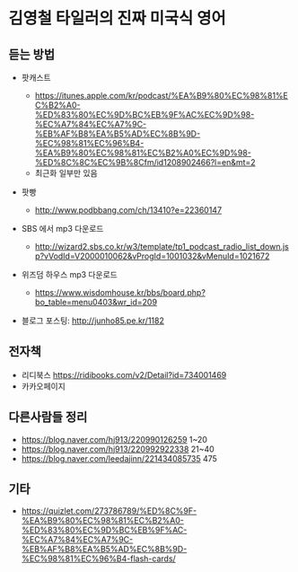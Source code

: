# 김영철 타일러의 진짜 미국식 영어

## 듣는 방법
* 팟캐스트
  * https://itunes.apple.com/kr/podcast/%EA%B9%80%EC%98%81%EC%B2%A0-%ED%83%80%EC%9D%BC%EB%9F%AC%EC%9D%98-%EC%A7%84%EC%A7%9C-%EB%AF%B8%EA%B5%AD%EC%8B%9D-%EC%98%81%EC%96%B4-%EA%B9%80%EC%98%81%EC%B2%A0%EC%9D%98-%ED%8C%8C%EC%9B%8Cfm/id1208902466?l=en&mt=2
  * 최근화 일부만 있음
* 팟빵
  * http://www.podbbang.com/ch/13410?e=22360147
* SBS 에서 mp3 다운로드
  * http://wizard2.sbs.co.kr/w3/template/tp1_podcast_radio_list_down.jsp?vVodId=V2000010062&vProgId=1001032&vMenuId=1021672
* 위즈덤 하우스 mp3 다운로드
  * https://www.wisdomhouse.kr/bbs/board.php?bo_table=menu0403&wr_id=209

* 블로그 포스팅: http://junho85.pe.kr/1182
  
## 전자책
* 리디북스 https://ridibooks.com/v2/Detail?id=734001469
* 카카오페이지

## 다른사람들 정리
* https://blog.naver.com/hj913/220990126259 1~20
* https://blog.naver.com/hj913/220992922338 21~40
* https://blog.naver.com/leedajinn/221434085735 475

## 기타
* https://quizlet.com/273786789/%ED%8C%9F-%EA%B9%80%EC%98%81%EC%B2%A0-%ED%83%80%EC%9D%BC%EB%9F%AC-%EC%A7%84%EC%A7%9C-%EB%AF%B8%EA%B5%AD%EC%8B%9D-%EC%98%81%EC%96%B4-flash-cards/